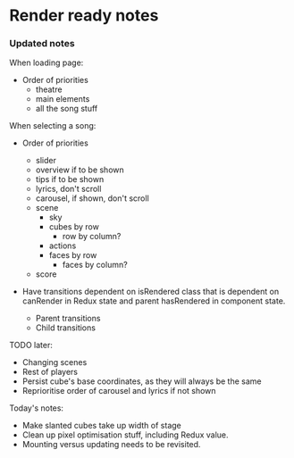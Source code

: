 # Render ready notes

### Updated notes

When loading page:

* Order of priorities
    * theatre
    * main elements
    * all the song stuff

When selecting a song:

* Order of priorities
    * slider
    * overview if to be shown
    * tips if to be shown
    * lyrics, don't scroll
    * carousel, if shown, don't scroll
    * scene
        * sky
        * cubes by row
            * row by column?
        * actions
        * faces by row
            * faces by column?
    * score

* Have transitions dependent on isRendered class that is dependent on canRender in Redux state and parent hasRendered in component state.
    * Parent transitions
    * Child transitions

TODO later:

* Changing scenes
* Rest of players
* Persist cube's base coordinates, as they will always be the same
* Reprioritise order of carousel and lyrics if not shown

Today's notes:
* Make slanted cubes take up width of stage
* Clean up pixel optimisation stuff, including Redux value.
* Mounting versus updating needs to be revisited.